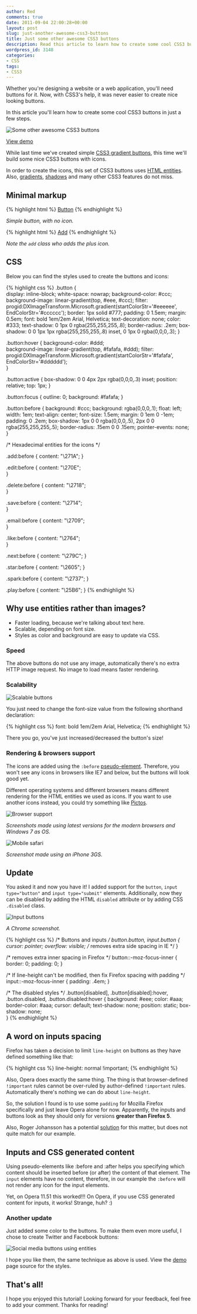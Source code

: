 ```yaml
---
author: Red
comments: true
date: 2011-09-04 22:00:28+00:00
layout: post
slug: just-another-awesome-css3-buttons
title: Just some other awesome CSS3 buttons
description: Read this article to learn how to create some cool CSS3 buttons in just a few steps. Pure CSS3 social buttons also included.
wordpress_id: 3148
categories:
- CSS
tags:
- CSS3
---
```


Whether you're designing a website or a web application, you'll need buttons for it. Now, with CSS3's help, it was never easier to create nice looking buttons.

In this article you'll learn how to create some cool CSS3 buttons in just a few steps.

![Some other awesome CSS3 buttons](/dist/uploads/2011/09/css3-buttons.png)

<!-- more -->

[View demo](/dist/uploads/2011/09/awesome-css3-buttons.html)

While last time we've created simple [CSS3 gradient buttons](http://www.red-team-design.com/cross-browser-css-gradient-buttons), this time we'll build some nice CSS3 buttons with icons.

In order to create the icons, this set of CSS3 buttons uses [HTML entities](http://en.wikipedia.org/wiki/Html_entity). Also, [gradients](http://www.red-team-design.com/css-gradients-quick-tutorial), [shadows](http://www.red-team-design.com/how-to-create-slick-effects-with-css3-box-shadow) and many other CSS3 features do not miss.

## Minimal markup

{% highlight html %}
<a href="" class="button">Button</a>
{% endhighlight %}

_Simple button, with no icon._

{% highlight html %}
<a href="" class="button add">Add</a>
{% endhighlight %}

_Note the `add` class who adds the plus icon._

## CSS

Below you can find the styles used to create the buttons and icons:

{% highlight css %}
.button {        
    display: inline-block;
    white-space: nowrap;
    background-color: #ccc;
    background-image: linear-gradient(top, #eee, #ccc);
    filter: progid:DXImageTransform.Microsoft.gradient(startColorStr='#eeeeee', EndColorStr='#cccccc');
    border: 1px solid #777;
    padding: 0 1.5em;
    margin: 0.5em;
    font: bold 1em/2em Arial, Helvetica;
    text-decoration: none;
    color: #333;
    text-shadow: 0 1px 0 rgba(255,255,255,.8);
    border-radius: .2em;
    box-shadow: 0 0 1px 1px rgba(255,255,255,.8) inset, 0 1px 0 rgba(0,0,0,.3);
}

.button:hover {
    background-color: #ddd;        
    background-image: linear-gradient(top, #fafafa, #ddd);
    filter: progid:DXImageTransform.Microsoft.gradient(startColorStr='#fafafa', EndColorStr='#dddddd');        
}

.button:active {
    box-shadow: 0 0 4px 2px rgba(0,0,0,.3) inset;
    position: relative;
    top: 1px;
}

.button:focus {
    outline: 0;
    background: #fafafa;
}    

.button:before {
    background: #ccc;
    background: rgba(0,0,0,.1);
    float: left;        
    width: 1em;
    text-align: center;
    font-size: 1.5em;
    margin: 0 1em 0 -1em;
    padding: 0 .2em;
    box-shadow: 1px 0 0 rgba(0,0,0,.5), 2px 0 0 rgba(255,255,255,.5);
    border-radius: .15em 0 0 .15em;
    pointer-events: none;        
}

/* Hexadecimal entities for the icons */

.add:before {
    content: "\271A";
}

.edit:before {
    content: "\270E";        
}

.delete:before {
    content: "\2718";        
}

.save:before {
    content: "\2714";        
}

.email:before {
    content: "\2709";        
}

.like:before {
    content: "\2764";        
}

.next:before {
    content: "\279C";
}

.star:before {
    content: "\2605";
}

.spark:before {
    content: "\2737";
}

.play:before {
    content: "\25B6";
}
{% endhighlight %}

## Why use entities rather than images?

  * Faster loading, because we're talking about text here.	
  * Scalable, depending on font size.        
  * Styles as color and background are easy to update via CSS.

### Speed

The above buttons do not use any image, automatically there's no extra HTTP image request. No image to load means faster rendering. 

### Scalability

![Scalable buttons ](/dist/uploads/2011/09/css3-buttons-scalability.png)

You just need to change the font-size value from the following shorthand declaration:

{% highlight css %}
font: bold 1em/2em Arial, Helvetica;
{% endhighlight %}

There you go, you've just increased/decreased the button's size!

### Rendering & browsers support

The icons are added using the `:before` [pseudo-element](http://www.red-team-design.com/before-after-pseudo-elements). Therefore, you won't see any icons in browsers like IE7 and below, but the buttons will look good yet.

Different operating systems and different browsers means different rendering for the HTML entities we used as icons. If you want to use another icons instead, you could try something like [Pictos](http://pictos.drewwilson.com/).

![Browser support](/dist/uploads/2011/09/css3-buttons-across-browsers.png)

_Screenshots made using latest versions for the modern browsers and Windows 7 as OS._

![Mobile safari](/dist/uploads/2011/09/mobile-safari.png)

_Screenshot made using an iPhone 3GS._

## Update

You asked it and now you have it! I added support for the `button`, `input type="button"` and `input type="submit"` elements. Additionally, now they can be disabled by adding the HTML `disabled` attribute or by adding CSS `.disabled` class.

![Input buttons](/dist/uploads/2011/09/css3-buttons-inputs.png)

_A Chrome screenshot._

{% highlight css %}
/* Buttons and inputs */
button.button, 
input.button { 
    cursor: pointer;
    overflow: visible; /* removes extra side spacing in IE */
}

/* removes extra inner spacing in Firefox */
button::-moz-focus-inner {
  border: 0;
  padding: 0;
}

/* If line-height can't be modified, then fix Firefox spacing with padding */
 input::-moz-focus-inner {
  padding: .4em;
}

/* The disabled styles */
.button[disabled], 
.button[disabled]:hover, 
.button.disabled, 
.button.disabled:hover {
    background: #eee;
    color: #aaa;
    border-color: #aaa;
    cursor: default;
    text-shadow: none;
    position: static;
    box-shadow: none;       
}
{% endhighlight %}

## A word on inputs spacing

Firefox has taken a decision to limit `line-height` on buttons as they have defined something like that:

{% highlight css %}
line-height: normal !important;
{% endhighlight %}

Also, Opera does exactly the same thing. The thing is that browser-defined `!important` rules cannot be over-ruled by author-defined `!important` rules. Automatically there's nothing we can do about `line-height`. 

So, the solution I found is to use some `padding` for Mozilla Firefox specifically and just leave Opera alone for now. Apparently, the inputs and buttons look as they should only for versions **greater than Firefox 5**. 

Also, Roger Johansson has a potential [solution](http://www.456bereastreet.com/archive/201108/line-height_in_input_fields/) for this matter, but does not quite match for our example.

## Inputs and CSS generated content

Using pseudo-elements like :before and :after helps you specifying which content should be inserted before (or after) the content of that element. The `input` elements have no content, therefore, in our example the `:before` will not render any icon for the input elements.

Yet, on Opera 11.51 this worked!!! On Opera, if you use CSS generated content for inputs, it works! Strange, huh? :)

### Another update

Just added some color to the buttons. To make them even more useful, I chose to create Twitter and Facebook buttons:

![Social media buttons using entities](/dist/uploads/2011/09/css3-social-media-buttons.png)

I hope you like them, the same technique as above is used. View the [demo](/dist/uploads/2011/09/awesome-css3-buttons.html) page source for the styles.

## That's all!

I hope you enjoyed this tutorial! Looking forward for your feedback, feel free to add your comment. Thanks for reading!